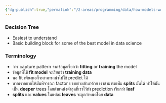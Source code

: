 ```yaml
---
{"dg-publish":true,"permalink":"/2-areas/programming/data/how-models-work/","created":"2023-02-12T22:00:51.224+07:00","updated":"2025-09-02T23:21:30.861+07:00"}
---
```


### Decision Tree
- Easiest to understand
- Basic building block for some of the best model in data science

### Terminology
- การ capture pattern จากข้อมูลเรียกว่า **fitting** or **training** the model
- ข้อมูลที่ใช้ **fit model** จะเรียกว่า **training data**
- พอ fit เพียงพอก็จะสามารถนำไปใช้ predict ได้
- หากเราอยากให้มันพิจารณา factor บางอย่างเข้ามาด้วย เราสามารถเพิ่ม **splits** มันได้ ทำให้มันเป็น **deeper** trees โดยตำแหน่งต่ำสุดที่เราไว้ทำ prediction เรียกว่า **leaf**
- **splits** และ **values** ในแต่ละ **leaves** จะถูกกำหนดโดย **data**

